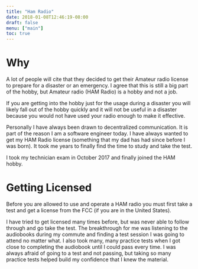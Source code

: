 ```yaml
---
title: "Ham Radio"
date: 2018-01-08T12:46:19-08:00
draft: false
menu: ["main"]
toc: true
---
```


# Why
A lot of people will cite that they decided to get their Amateur radio license to prepare for a disaster or an emergency. I agree that this is still a big part of the hobby, but Amateur radio (HAM Radio) is a hobby and not a job.

If you are getting into the hobby just for the usage during a disaster you will likely fall out of the hobby quickly and it will not be useful in a disaster because you would not have used your radio enough to make it effective.

Personally I have always been drawn to decentralized communication. It is part of the reason I am a software engineer today. I have always wanted to get my HAM Radio license (something that my dad has had since before I was born). It took me years to finally find the time to study and take the test.

I took my technician exam in October 2017 and finally joined the HAM hobby.

# Getting Licensed
Before you are allowed to use and operate a HAM radio you must first take a test and get a license from the FCC (if you are in the United States).

I have tried to get licensed many times before, but was never able to follow through and go take the test. The breakthrough for me was listening to the audiobooks during my commute and finding a test session I was going to attend no matter what. I also took many, many practice tests when I got close to completing the audiobook until I could pass every time. I was always afraid of going to a test and not passing, but taking so many practice tests helped build my confidence that I knew the material.
